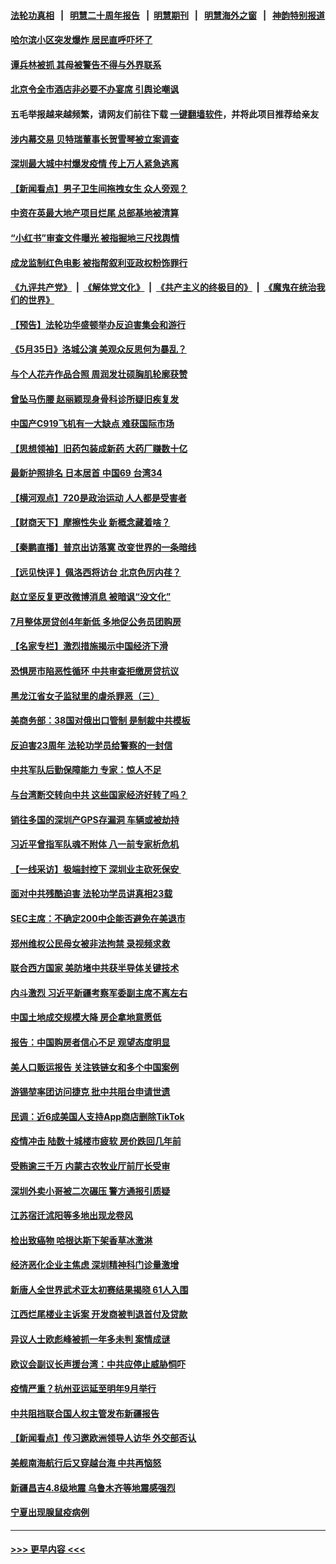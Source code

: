 #### [法轮功真相](https://github.com/gfw-breaker/truth/blob/master/README.md?t=0) &nbsp;&nbsp;|&nbsp;&nbsp; [明慧二十周年报告](https://github.com/gfw-breaker/mh-reports/blob/master/README.md?t=0) &nbsp;&nbsp;|&nbsp;&nbsp;[明慧期刊](https://github.com/gfw-breaker/mh-qikan) &nbsp;&nbsp;|&nbsp;&nbsp; [明慧海外之窗](https://github.com/gfw-breaker/mh-news/blob/master/README.md?t=0) &nbsp;&nbsp;|&nbsp;&nbsp; [神韵特别报道](https://github.com/gfw-breaker/mh-news/blob/master/shenyun.md?t=0)
#### [哈尔滨小区突发爆炸 居民直呼吓坏了](../pages/nsc413/n13785969.md?t=07211701) 
#### [谭兵林被抓 其母被警告不得与外界联系](../pages/nsc413/n13785964.md?t=07211701) 
#### [北京令全市酒店非必要不办宴席 引舆论嘲讽](../pages/nsc413/n13785876.md?t=07211701) 
#### 五毛举报越来越频繁，请网友们前往下载 [一键翻墙软件](https://github.com/gfw-breaker/ssr-accounts)，并将此项目推荐给亲友
#### [涉内幕交易 贝特瑞董事长贺雪琴被立案调查](../pages/nsc413/n13785952.md?t=07211701) 
#### [深圳最大城中村爆发疫情 传上万人紧急逃离](../pages/nsc413/n13785786.md?t=07211701) 
#### [【新闻看点】男子卫生间拖拽女生 众人旁观？](../pages/nsc413/n13785602.md?t=07211701) 
#### [中资在英最大地产项目烂尾 总部基地被清算](../pages/nsc413/n13785551.md?t=07211701) 
#### [“小红书”审查文件曝光 被指掘地三尺找舆情](../pages/nsc413/n13785746.md?t=07211701) 
#### [成龙监制红色电影 被指帮叙利亚政权粉饰罪行](../pages/nsc413/n13785624.md?t=07211701) 
#### [《九评共产党》](https://github.com/begood0513/9ping.md/blob/master/README.md) &nbsp;|&nbsp; [《解体党文化》](../../../../jtdwh.md/blob/master/README.md)  &nbsp;|&nbsp; [《共产主义的终极目的》](../../../../gczydzjmd.md/blob/master/README.md) &nbsp;|&nbsp; [《魔鬼在统治我们的世界》](../../../../mgztzwmdsj.md/blob/master/README.md) 
#### [【预告】法轮功华盛顿举办反迫害集会和游行](../pages/nsc413/n13781661.md?t=07211701) 
#### [《5月35日》洛城公演 美观众反思何为暴乱？](../pages/nsc413/n13785743.md?t=07211701) 
#### [与个人花卉作品合照 周润发壮硕胸肌轮廓获赞](../pages/nsc413/n13785661.md?t=07211701) 
#### [曾坠马伤腰 赵丽颖现身骨科诊所疑旧疾复发](../pages/nsc413/n13785579.md?t=07211701) 
#### [中国产C919飞机有一大缺点 难获国际市场](../pages/nsc413/n13785627.md?t=07211701) 
#### [【思想领袖】旧药包装成新药 大药厂赚数十亿](../pages/nsc413/n13771487.md?t=07211701) 
#### [最新护照排名 日本居首 中国69 台湾34](../pages/nsc413/n13785578.md?t=07211701) 
#### [【横河观点】720是政治运动 人人都是受害者](../pages/nsc413/n13785657.md?t=07211701) 
#### [【财商天下】摩擦性失业 新概念藏着啥？](../pages/nsc413/n13785485.md?t=07211701) 
#### [【秦鹏直播】普京出访落寞 改变世界的一条暗线](../pages/nsc413/n13785653.md?t=07211701) 
#### [【远见快评 】佩洛西将访台 北京色厉内荏？](../pages/nsc413/n13785617.md?t=07211701) 
#### [赵立坚反复更改微博消息 被暗讽“没文化”](../pages/nsc413/n13785585.md?t=07211701) 
#### [7月整体房贷创4年新低 多地促公务员团购房](../pages/nsc413/n13785316.md?t=07211701) 
#### [【名家专栏】激烈措施揭示中国经济下滑](../pages/nsc413/n13785386.md?t=07211701) 
#### [恐惧房市陷恶性循环 中共审查拒缴房贷抗议](../pages/nsc413/n13785557.md?t=07211701) 
#### [黑龙江省女子监狱里的虐杀罪恶（三）](../pages/nsc413/n13784732.md?t=07211701) 
#### [美商务部：38国对俄出口管制 是制裁中共模板](../pages/nsc413/n13785546.md?t=07211701) 
#### [反迫害23周年 法轮功学员给警察的一封信](../pages/nsc413/n13785419.md?t=07211701) 
#### [中共军队后勤保障能力 专家：惊人不足](../pages/nsc413/n13785315.md?t=07211701) 
#### [与台湾断交转向中共 这些国家经济好转了吗？](../pages/nsc413/n13785465.md?t=07211701) 
#### [销往多国的深圳产GPS存漏洞 车辆或被劫持](../pages/nsc413/n13785393.md?t=07211701) 
#### [习近平曾指军队魂不附体 八一前专家析危机](../pages/nsc413/n13785453.md?t=07211701) 
#### [【一线采访】极端封控下 深圳业主砍死保安 ](../pages/nsc413/n13785313.md?t=07211701) 
#### [面对中共残酷迫害 法轮功学员讲真相23载](../pages/nsc413/n13785367.md?t=07211701) 
#### [SEC主席：不确定200中企能否避免在美退市](../pages/nsc413/n13785490.md?t=07211701) 
#### [郑州维权公民母女被非法拘禁 录视频求救](../pages/nsc413/n13785440.md?t=07211701) 
#### [联合西方国家 美防堵中共获半导体关键技术](../pages/nsc413/n13784887.md?t=07211701) 
#### [内斗激烈 习近平新疆考察军委副主席不离左右](../pages/nsc413/n13784874.md?t=07211701) 
#### [中国土地成交规模大降 房企拿地意愿低](../pages/nsc413/n13784884.md?t=07211701) 
#### [报告：中国购房者信心不足 观望态度明显](../pages/nsc413/n13784858.md?t=07211701) 
#### [美人口贩运报告 关注铁链女和多个中国案例](../pages/nsc413/n13785235.md?t=07211701) 
#### [游锡堃率团访问捷克 批中共阻台申请世遗](../pages/nsc413/n13785163.md?t=07211701) 
#### [民调：近6成美国人支持App商店删除TikTok](../pages/nsc413/n13785206.md?t=07211701) 
#### [疫情冲击 陆数十城楼市疲软 房价跌回几年前](../pages/nsc413/n13785289.md?t=07211701) 
#### [受贿逾三千万 内蒙古农牧业厅前厅长受审](../pages/nsc413/n13785251.md?t=07211701) 
#### [深圳外卖小哥被二次碾压 警方通报引质疑](../pages/nsc413/n13785234.md?t=07211701) 
#### [江苏宿迁沭阳等多地出现龙卷风](../pages/nsc413/n13785196.md?t=07211701) 
#### [检出致癌物 哈根达斯下架香草冰激淋](../pages/nsc413/n13785189.md?t=07211701) 
#### [经济恶化企业主焦虑 深圳精神科门诊量激增](../pages/nsc413/n13785151.md?t=07211701) 
#### [新唐人全世界武术亚太初赛结果揭晓 61人入围](../pages/nsc413/n13783989.md?t=07211701) 
#### [江西烂尾楼业主诉案 开发商被判退首付及贷款](../pages/nsc413/n13785041.md?t=07211701) 
#### [异议人士欧彪峰被抓一年多未判 案情成谜](../pages/nsc413/n13785054.md?t=07211701) 
#### [欧议会副议长声援台湾：中共应停止威胁恫吓](../pages/nsc413/n13785107.md?t=07211701) 
#### [疫情严重？杭州亚运延至明年9月举行](../pages/nsc413/n13785083.md?t=07211701) 
#### [中共阻挡联合国人权主管发布新疆报告](../pages/nsc413/n13784940.md?t=07211701) 
#### [【新闻看点】传习邀欧洲领导人访华 外交部否认](../pages/nsc413/n13784701.md?t=07211701) 
#### [美舰南海航行后又穿越台海 中共再恼怒](../pages/nsc413/n13784908.md?t=07211701) 
#### [新疆昌吉4.8级地震 乌鲁木齐等地震感强烈](../pages/nsc413/n13784975.md?t=07211701) 
#### [宁夏出现腺鼠疫病例](../pages/nsc413/n13784903.md?t=07211701) 

----
#### [ >>> 更早内容 <<< ](../indexes/nsc413-earlier.md)
